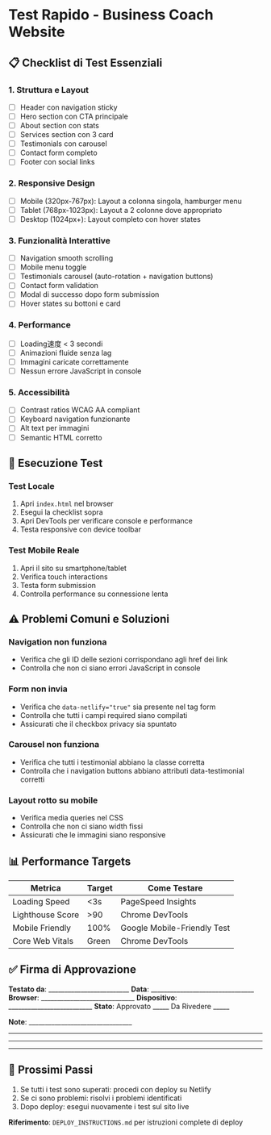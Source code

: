 # Test Rapido - Business Coach Website

## 📋 Checklist di Test Essenziali

### 1. Struttura e Layout
- [ ] Header con navigation sticky
- [ ] Hero section con CTA principale
- [ ] About section con stats
- [ ] Services section con 3 card
- [ ] Testimonials con carousel
- [ ] Contact form completo
- [ ] Footer con social links

### 2. Responsive Design
- [ ] Mobile (320px-767px): Layout a colonna singola, hamburger menu
- [ ] Tablet (768px-1023px): Layout a 2 colonne dove appropriato
- [ ] Desktop (1024px+): Layout completo con hover states

### 3. Funzionalità Interattive
- [ ] Navigation smooth scrolling
- [ ] Mobile menu toggle
- [ ] Testimonials carousel (auto-rotation + navigation buttons)
- [ ] Contact form validation
- [ ] Modal di successo dopo form submission
- [ ] Hover states su bottoni e card

### 4. Performance
- [ ] Loading速度 < 3 secondi
- [ ] Animazioni fluide senza lag
- [ ] Immagini caricate correttamente
- [ ] Nessun errore JavaScript in console

### 5. Accessibilità
- [ ] Contrast ratios WCAG AA compliant
- [ ] Keyboard navigation funzionante
- [ ] Alt text per immagini
- [ ] Semantic HTML corretto

## 🧪 Esecuzione Test

### Test Locale
1. Apri `index.html` nel browser
2. Esegui la checklist sopra
3. Apri DevTools per verificare console e performance
4. Testa responsive con device toolbar

### Test Mobile Reale
1. Apri il sito su smartphone/tablet
2. Verifica touch interactions
3. Testa form submission
4. Controlla performance su connessione lenta

## ⚠️ Problemi Comuni e Soluzioni

### Navigation non funziona
- Verifica che gli ID delle sezioni corrispondano agli href dei link
- Controlla che non ci siano errori JavaScript in console

### Form non invia
- Verifica che `data-netlify="true"` sia presente nel tag form
- Controlla che tutti i campi required siano compilati
- Assicurati che il checkbox privacy sia spuntato

### Carousel non funziona
- Verifica che tutti i testimonial abbiano la classe corretta
- Controlla che i navigation buttons abbiano attributi data-testimonial corretti

### Layout rotto su mobile
- Verifica media queries nel CSS
- Controlla che non ci siano width fissi
- Assicurati che le immagini siano responsive

## 📊 Performance Targets

| Metrica | Target | Come Testare |
|---------|--------|--------------|
| Loading Speed | <3s | PageSpeed Insights |
| Lighthouse Score | >90 | Chrome DevTools |
| Mobile Friendly | 100% | Google Mobile-Friendly Test |
| Core Web Vitals | Green | Chrome DevTools |

## ✅ Firma di Approvazione

**Testato da**: _________________________
**Data**: ________________________________
**Browser**: _____________________________
**Dispositivo**: __________________________
**Stato**: Approvato _____ Da Rivedere _____

**Note**: ________________________________
________________________________________
________________________________________

---

## 🚀 Prossimi Passi

1. Se tutti i test sono superati: procedi con deploy su Netlify
2. Se ci sono problemi: risolvi i problemi identificati
3. Dopo deploy: esegui nuovamente i test sul sito live

**Riferimento**: `DEPLOY_INSTRUCTIONS.md` per istruzioni complete di deploy